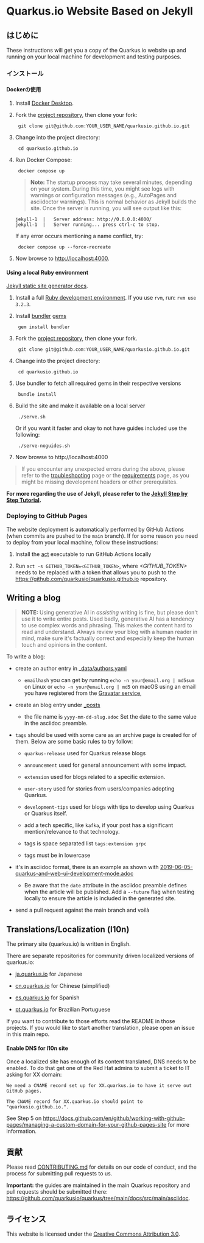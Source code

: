 # Quarkus.io Website Based on Jekyll

## はじめに

These instructions will get you a copy of the Quarkus.io website up and running on your local machine for development and testing purposes.

### インストール

#### Dockerの使用

1. Install [Docker Desktop](https://docs.docker.com/install/).

2. Fork the [project repository](https://github.com/quarkusio/quarkusio.github.io), then clone your fork:


        git clone git@github.com:YOUR_USER_NAME/quarkusio.github.io.git

3. Change into the project directory:


        cd quarkusio.github.io

4. Run Docker Compose:


        docker compose up

    > **Note:** The startup process may take several minutes, depending on your system. During this time, you might see logs with warnings or configuration messages (e.g., AutoPages and asciidoctor warnings). This is normal behavior as Jekyll builds the site. Once the server is running, you will see output like this:

    ```
    jekyll-1  |   Server address: http://0.0.0.0:4000/
    jekyll-1  |   Server running... press ctrl-c to stop.
    ```

    If any error occurs mentioning a name conflict, try:

        docker compose up --force-recreate

5. Now browse to [http://localhost:4000](http://localhost:4000).

#### Using a local Ruby environment
[Jekyll static site generator docs](https://jekyllrb.com/docs/).

1. Install a full [Ruby development environment](https://jekyllrb.com/docs/installation/). If you use `rvm`, run: `rvm use 3.2.3`.

2. Install [bundler](https://jekyllrb.com/docs/ruby-101/#bundler)  [gems](https://jekyllrb.com/docs/ruby-101/#gems)

  
        gem install bundler

3. Fork the [project repository](https://github.com/quarkusio/quarkusio.github.io), then clone your fork.

  
        git clone git@github.com:YOUR_USER_NAME/quarkusio.github.io.git

4. Change into the project directory:

  
        cd quarkusio.github.io

5. Use bundler to fetch all required gems in their respective versions


        bundle install

6. Build the site and make it available on a local server

  
        ./serve.sh

   Or if you want it faster and okay to not have guides included use the following:

        ./serve-noguides.sh


7. Now browse to http://localhost:4000


> If you encounter any unexpected errors during the above, please refer to the [troubleshooting](https://jekyllrb.com/docs/troubleshooting/#configuration-problems) page or the [requirements](https://jekyllrb.com/docs/installation/#requirements) page, as you might be missing development headers or other prerequisites.

**For more regarding the use of Jekyll, please refer to the [Jekyll Step by Step Tutorial](https://jekyllrb.com/docs/step-by-step/01-setup/).**

### Deploying to GitHub Pages

The website deployment is automatically performed by GitHub Actions (when commits are pushed to the `main` branch).
If for some reason you need to deploy from your local machine, follow these instructions:

1. Install the [act](https://github.com/nektos/act#installation) executable to run GitHub Actions locally

2. Run `act -s GITHUB_TOKEN=<GITHUB_TOKEN>`, where *<GITHUB_TOKEN>* needs to be replaced with a token that allows you to push to the https://github.com/quarkusio/quarkusio.github.io repository.


## Writing a blog

> **NOTE:** Using generative AI in *assisting* writing is fine, but please don't use it to write entire posts. 
> Used badly, generative AI has a tendency to use complex words and phrasing. This makes 
the content hard to read and understand. Always review your blog with a human reader in mind, make sure it's factually correct and especially keep the human touch and opinions in the content.

To write a blog:

- create an author entry in [_data/authors.yaml](https://github.com/quarkusio/quarkusio.github.io/blob/main/_data/authors.yaml)

  - `emailhash` you can get by running `echo -n your@email.org | md5sum` on Linux or `echo -n your@email.org | md5` on macOS using an email you have registered from the [Gravatar service](https://gravatar.com),

     
- create an blog entry under [_posts](https://github.com/quarkusio/quarkusio.github.io/tree/main/_posts)

  - the file name is `yyyy-mm-dd-slug.adoc` Set the date to the same value in the asciidoc preamble.

- `tags` should be used with some care as an archive page is created for of them. Below are some basic rules to try follow:

  - `quarkus-release` used for Quarkus release blogs

  - `announcement` used for general announcement with some impact.

  - `extension` used for blogs related to a specific extension.

  - `user-story` used for stories from users/companies adopting Quarkus.

  - `development-tips` used for blogs with tips to develop using Quarkus or Quarkus itself. 

  - add a tech specific, like `kafka`, if your post has a significant mention/relevance to that technology.

  - tags is space separated list `tags:extension grpc`

  - tags must be in lowercase

- it's in asciidoc format, there is an example as shown with [2019-06-05-quarkus-and-web-ui-development-mode.adoc](https://github.com/quarkusio/quarkusio.github.io/blob/main/_posts/2019-06-05-quarkus-and-web-ui-development-mode.adoc)

  - Be aware that the `date` attribute in the asciidoc preamble defines when the article will be published. Add a `--future` flag when testing locally to ensure the article is included in the generated site. 

- send a pull request against the main branch and voilà




## Translations/Localization (l10n)

The primary site (quarkus.io) is written in English. 

There are separate repositories for community driven localized versions of quarkus.io:

- [ja.quarkus.io](https://github.com/quarkusio/ja.quarkus.io) for Japanese

- [cn.quarkus.io](https://github.com/quarkusio/cn.quarkus.io) for Chinese (simplified)

- [es.quarkus.io](https://github.com/quarkusio/es.quarkus.io) for Spanish

- [pt.quarkus.io](https://github.com/quarkusio/pt.quarkus.io) for Brazilian Portuguese


If you want to contribute to those efforts read the README in those projects. If you would like to
start another translation, please open an issue in this main repo.

#### Enable DNS for l10n site

Once a localized site has enough of its content translated, DNS needs to be enabled. To do that get one of the Red Hat admins to submit
a ticket to IT asking for XX domain:

```
We need a CNAME record set up for XX.quarkus.io to have it serve out GitHub pages. 

The CNAME record for XX.quarkus.io should point to "quarkusio.github.io.".
```

See Step 5 on https://docs.github.com/en/github/working-with-github-pages/managing-a-custom-domain-for-your-github-pages-site for more information.

## 貢献

Please read [CONTRIBUTING.md](https://github.com/quarkusio/quarkusio.github.io/tree/main/CONTRIBUTING.md) for details on our code of conduct, and the process for submitting pull requests to us.

**Important:** the guides are maintained in the main Quarkus repository and pull requests should be submitted there:
https://github.com/quarkusio/quarkus/tree/main/docs/src/main/asciidoc.

## ライセンス

This website is licensed under the [Creative Commons Attribution 3.0](https://creativecommons.org/licenses/by/3.0/).
